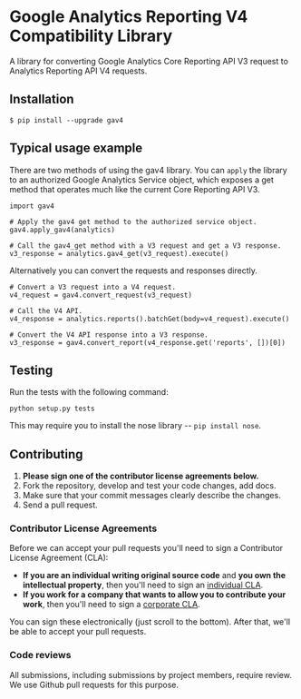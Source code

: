# Google Analytics Reporting V4 Compatibility Library

A library for converting Google Analytics Core Reporting API V3 request to Analytics Reporting API V4 requests.

## Installation

    $ pip install --upgrade gav4


## Typical usage example

There are two methods of using the gav4 library. You can `apply` the library to an authorized Google Analytics Service object, which exposes a get method that operates much like the current Core Reporting API V3.

    import gav4

    # Apply the gav4 get method to the authorized service object.
    gav4.apply_gav4(analytics)

    # Call the gav4_get method with a V3 request and get a V3 response.
    v3_response = analytics.gav4_get(v3_request).execute()

Alternatively you can convert the requests and responses directly.

    # Convert a V3 request into a V4 request.
    v4_request = gav4.convert_request(v3_request)

    # Call the V4 API.
    v4_response = analytics.reports().batchGet(body=v4_request).execute()

    # Convert the V4 API response into a V3 response.
    v3_response = gav4.convert_report(v4_response.get('reports', [])[0])

## Testing

Run the tests with the following command:

    python setup.py tests

This may require you to install the nose library -- `pip install nose`.

## Contributing

1. **Please sign one of the contributor license agreements below.**
2. Fork the repository, develop and test your code changes, add docs.
3. Make sure that your commit messages clearly describe the changes.
4. Send a pull request.


### Contributor License Agreements


Before we can accept your pull requests you'll need to sign a Contributor License Agreement (CLA):

- **If you are an individual writing original source code** and **you own the intellectual property**, then you'll need to sign an [individual CLA](https://developers.google.com/open-source/cla/individual).
- **If you work for a company that wants to allow you to contribute your work**, then you'll need to sign a [corporate CLA](https://developers.google.com/open-source/cla/corporate).

You can sign these electronically (just scroll to the bottom). After that, we'll be able to accept your pull requests.


### Code reviews
All submissions, including submissions by project members, require review. We
use Github pull requests for this purpose.

